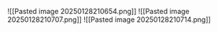![[Pasted image 20250128210654.png]]
![[Pasted image 20250128210707.png]]
![[Pasted image 20250128210714.png]]